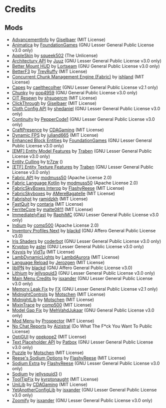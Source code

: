 # Credits

## Mods

- [AdvancementInfo](https://modrinth.com/mod/advancementinfo) by [Giselbaer](https://modrinth.com/user/Giselbaer) (MIT License)
- [Animatica](https://modrinth.com/mod/animatica) by [FoundationGames](https://modrinth.com/user/FoundationGames) (GNU Lesser General Public License v3.0 only)
- [AppleSkin](https://modrinth.com/mod/appleskin) by [squeek502](https://modrinth.com/user/squeek502) (The Unlicense)
- [Architectury API](https://modrinth.com/mod/architectury-api) by [Juuz](https://modrinth.com/user/Juuz) (GNU Lesser General Public License v3.0 only)
- [Better Mount HUD](https://modrinth.com/mod/better-mount-hud) by [Lortseam](https://modrinth.com/user/Lortseam) (GNU General Public License v3.0 only)
- [BetterF3](https://modrinth.com/mod/betterf3) by [TreyRuffy](https://modrinth.com/user/TreyRuffy) (MIT License)
- [Concurrent Chunk Management Engine (Fabric)](https://modrinth.com/mod/c2me-fabric) by [ishland](https://modrinth.com/user/ishland) (MIT License)
- [Capes](https://modrinth.com/mod/capes) by [caelthecolher](https://modrinth.com/user/caelthecolher) (GNU Lesser General Public License v2.1 only)
- [Chunky](https://modrinth.com/mod/chunky) by [pop4959](https://modrinth.com/user/pop4959) (GNU General Public License v3.0 only)
- [CIT Resewn](https://modrinth.com/mod/cit-resewn) by [shsupercm](https://modrinth.com/user/shsupercm) (MIT License)
- [ClickThrough](https://modrinth.com/mod/clickthrough) by [Giselbaer](https://modrinth.com/user/Giselbaer) (MIT License)
- [Cloth Config API](https://modrinth.com/mod/cloth-config) by [shedaniel](https://modrinth.com/user/shedaniel) (GNU Lesser General Public License v3.0 only)
- [Continuity](https://modrinth.com/mod/continuity) by [PepperCode1](https://modrinth.com/user/PepperCode1) (GNU Lesser General Public License v3.0 only)
- [CraftPresence](https://modrinth.com/mod/craftpresence) by [CDAGaming](https://modrinth.com/user/CDAGaming) (MIT License)
- [Dynamic FPS](https://modrinth.com/mod/dynamic-fps) by [juliand665](https://modrinth.com/user/juliand665) (MIT License)
- [Enhanced Block Entities](https://modrinth.com/mod/ebe) by [FoundationGames](https://modrinth.com/user/FoundationGames) (GNU Lesser General Public License v3.0 only)
- [[EMF] Entity Model Features](https://modrinth.com/mod/entity-model-features) by [Traben](https://modrinth.com/user/Traben) (GNU Lesser General Public License v3.0 only)
- [Entity Culling](https://modrinth.com/mod/entityculling) by [tr7zw](https://modrinth.com/user/tr7zw) ()
- [[ETF] Entity Texture Features](https://modrinth.com/mod/entitytexturefeatures) by [Traben](https://modrinth.com/user/Traben) (GNU Lesser General Public License v3.0 only)
- [Fabric API](https://modrinth.com/mod/fabric-api) by [modmuss50](https://modrinth.com/user/modmuss50) (Apache License 2.0)
- [Fabric Language Kotlin](https://modrinth.com/mod/fabric-language-kotlin) by [modmuss50](https://modrinth.com/user/modmuss50) (Apache License 2.0)
- [FabricSkyBoxes Interop](https://modrinth.com/mod/fabricskyboxes-interop) by [FlashyReese](https://modrinth.com/user/FlashyReese) (MIT License)
- [FabricSkyboxes](https://modrinth.com/mod/fabricskyboxes) by [AMereBagatelle](https://modrinth.com/user/AMereBagatelle) (MIT License)
- [Fabrishot](https://modrinth.com/mod/fabrishot) by [ramidzkh](https://modrinth.com/user/ramidzkh) (MIT License)
- [FastQuit](https://modrinth.com/mod/fastquit) by [contaria](https://modrinth.com/user/contaria) (MIT License)
- [FerriteCore](https://modrinth.com/mod/ferrite-core) by [malte0811](https://modrinth.com/user/malte0811) (MIT License)
- [ImmediatelyFast](https://modrinth.com/mod/immediatelyfast) by [RaphiMC](https://modrinth.com/user/RaphiMC) (GNU Lesser General Public License v3.0 only)
- [Indium](https://modrinth.com/mod/indium) by [comp500](https://modrinth.com/user/comp500) (Apache License 2.0)
- [Inventory Profiles Next](https://modrinth.com/mod/inventory-profiles-next) by [blackd](https://modrinth.com/user/blackd) (GNU Affero General Public License v3.0)
- [Iris Shaders](https://modrinth.com/mod/iris) by [coderbot](https://modrinth.com/user/coderbot) (GNU Lesser General Public License v3.0 only)
- [Krypton](https://modrinth.com/mod/krypton) by [astei](https://modrinth.com/user/astei) (GNU Lesser General Public License v3.0 only)
- [Ksyxis](https://modrinth.com/mod/ksyxis) by [VidTu](https://modrinth.com/user/VidTu) (MIT License)
- [LambDynamicLights](https://modrinth.com/mod/lambdynamiclights) by [LambdAurora](https://modrinth.com/user/LambdAurora) (MIT License)
- [Language Reload](https://modrinth.com/mod/language-reload) by [Jerozgen](https://modrinth.com/user/Jerozgen) (MIT License)
- [libIPN](https://modrinth.com/mod/libipn) by [blackd](https://modrinth.com/user/blackd) (GNU Affero General Public License v3.0)
- [Lithium](https://modrinth.com/mod/lithium) by [jellysquid3](https://modrinth.com/user/jellysquid3) (GNU Lesser General Public License v3.0 only)
- [Main Menu Credits](https://modrinth.com/mod/main-menu-credits) by [isxander](https://modrinth.com/user/isxander) (GNU Lesser General Public License v3.0 only)
- [Memory Leak Fix](https://modrinth.com/mod/memoryleakfix) by [FX](https://modrinth.com/user/FX) (GNU Lesser General Public License v2.1 only)
- [MidnightControls](https://modrinth.com/mod/midnightcontrols) by [Motschen](https://modrinth.com/user/Motschen) (MIT License)
- [MidnightLib](https://modrinth.com/mod/midnightlib) by [Motschen](https://modrinth.com/user/Motschen) (MIT License)
- [MixinTrace](https://modrinth.com/mod/mixintrace) by [comp500](https://modrinth.com/user/comp500) (MIT License)
- [Model Gap Fix](https://modrinth.com/mod/modelfix) by [MehVahdJukaar](https://modrinth.com/user/MehVahdJukaar) (GNU General Public License v3.0 only)
- [Mod Menu](https://modrinth.com/mod/modmenu) by [Prospector](https://modrinth.com/user/Prospector) (MIT License)
- [No Chat Reports](https://modrinth.com/mod/no-chat-reports) by [Aizistral](https://modrinth.com/user/Aizistral) (Do What The F*ck You Want To Public License)
- [OptiGUI](https://modrinth.com/mod/optigui) by [opekope2](https://modrinth.com/user/opekope2) (MIT License)
- [Text Placeholder API](https://modrinth.com/mod/placeholder-api) by [Patbox](https://modrinth.com/user/Patbox) (GNU Lesser General Public License v3.0 only)
- [Puzzle](https://modrinth.com/mod/puzzle) by [Motschen](https://modrinth.com/user/Motschen) (MIT License)
- [Reese's Sodium Options](https://modrinth.com/mod/reeses-sodium-options) by [FlashyReese](https://modrinth.com/user/FlashyReese) (MIT License)
- [Sodium Extra](https://modrinth.com/mod/sodium-extra) by [FlashyReese](https://modrinth.com/user/FlashyReese) (GNU Lesser General Public License v3.0 only)
- [Sodium](https://modrinth.com/mod/sodium) by [jellysquid3](https://modrinth.com/user/jellysquid3) ()
- [ToolTipFix](https://modrinth.com/mod/tooltipfix) by [kyrptonaught](https://modrinth.com/user/kyrptonaught) (MIT License)
- [UniLib](https://modrinth.com/mod/unilib) by [CDAGaming](https://modrinth.com/user/CDAGaming) (MIT License)
- [YetAnotherConfigLib](https://modrinth.com/mod/yacl) by [isxander](https://modrinth.com/user/isxander) (GNU Lesser General Public License v3.0 only)
- [Zoomify](https://modrinth.com/mod/zoomify) by [isxander](https://modrinth.com/user/isxander) (GNU Lesser General Public License v3.0 only)

